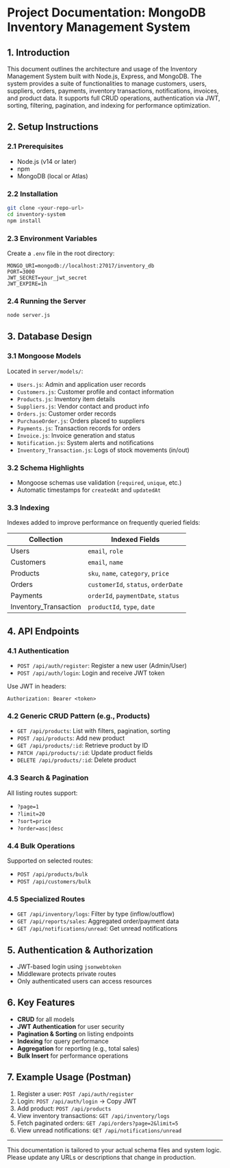 # Project Documentation: MongoDB Inventory Management System

## 1. Introduction

This document outlines the architecture and usage of the Inventory Management System built with Node.js, Express, and
MongoDB. The system provides a suite of functionalities to manage customers, users, suppliers, orders, payments,
inventory transactions, notifications, invoices, and product data. It supports full CRUD operations, authentication via
JWT, sorting, filtering, pagination, and indexing for performance optimization.

## 2. Setup Instructions

### 2.1 Prerequisites

- Node.js (v14 or later)
- npm
- MongoDB (local or Atlas)

### 2.2 Installation

```bash
git clone <your-repo-url>
cd inventory-system
npm install
```

### 2.3 Environment Variables

Create a `.env` file in the root directory:

```dotenv
MONGO_URI=mongodb://localhost:27017/inventory_db
PORT=3000
JWT_SECRET=your_jwt_secret
JWT_EXPIRE=1h
```

### 2.4 Running the Server

```bash
node server.js
```

## 3. Database Design

### 3.1 Mongoose Models

Located in `server/models/`:

- `Users.js`: Admin and application user records
- `Customers.js`: Customer profile and contact information
- `Products.js`: Inventory item details
- `Suppliers.js`: Vendor contact and product info
- `Orders.js`: Customer order records
- `PurchaseOrder.js`: Orders placed to suppliers
- `Payments.js`: Transaction records for orders
- `Invoice.js`: Invoice generation and status
- `Notification.js`: System alerts and notifications
- `Inventory_Transaction.js`: Logs of stock movements (in/out)

### 3.2 Schema Highlights

- Mongoose schemas use validation (`required`, `unique`, etc.)
- Automatic timestamps for `createdAt` and `updatedAt`

### 3.3 Indexing

Indexes added to improve performance on frequently queried fields:

| Collection            | Indexed Fields                      |
|-----------------------|-------------------------------------|
| Users                 | `email`, `role`                     |
| Customers             | `email`, `name`                     |
| Products              | `sku`, `name`, `category`, `price`  |
| Orders                | `customerId`, `status`, `orderDate` |
| Payments              | `orderId`, `paymentDate`, `status`  |
| Inventory_Transaction | `productId`, `type`, `date`         |

## 4. API Endpoints

### 4.1 Authentication

- `POST /api/auth/register`: Register a new user (Admin/User)
- `POST /api/auth/login`: Login and receive JWT token

Use JWT in headers:

```
Authorization: Bearer <token>
```

### 4.2 Generic CRUD Pattern (e.g., Products)

- `GET /api/products`: List with filters, pagination, sorting
- `POST /api/products`: Add new product
- `GET /api/products/:id`: Retrieve product by ID
- `PATCH /api/products/:id`: Update product fields
- `DELETE /api/products/:id`: Delete product

### 4.3 Search & Pagination

All listing routes support:

- `?page=1`
- `?limit=20`
- `?sort=price`
- `?order=asc|desc`

### 4.4 Bulk Operations

Supported on selected routes:

- `POST /api/products/bulk`
- `POST /api/customers/bulk`

### 4.5 Specialized Routes

- `GET /api/inventory/logs`: Filter by type (inflow/outflow)
- `GET /api/reports/sales`: Aggregated order/payment data
- `GET /api/notifications/unread`: Get unread notifications

## 5. Authentication & Authorization

- JWT-based login using `jsonwebtoken`
- Middleware protects private routes
- Only authenticated users can access resources

## 6. Key Features

- **CRUD** for all models
- **JWT Authentication** for user security
- **Pagination & Sorting** on listing endpoints
- **Indexing** for query performance
- **Aggregation** for reporting (e.g., total sales)
- **Bulk Insert** for performance operations

## 7. Example Usage (Postman)

1. Register a user: `POST /api/auth/register`
2. Login: `POST /api/auth/login` → Copy JWT
3. Add product: `POST /api/products`
4. View inventory transactions: `GET /api/inventory/logs`
5. Fetch paginated orders: `GET /api/orders?page=2&limit=5`
6. View unread notifications: `GET /api/notifications/unread`

---

This documentation is tailored to your actual schema files and system logic. Please update any URLs or descriptions that
change in production.

